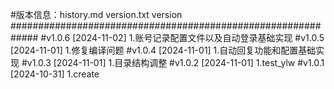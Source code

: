 #版本信息：history.md  version.txt version
#############################################################
#v1.0.6 [2024-11-02]
1.账号记录配置文件以及自动登录基础实现
#v1.0.5 [2024-11-01]
1.修复编译问题
#v1.0.4 [2024-11-01]
1.自动回复功能和配置基础实现
#v1.0.3 [2024-11-01]
1.目录结构调整
#v1.0.2 [2024-11-01]
1.test_ylw
#v1.0.1 [2024-10-31]
1.create
